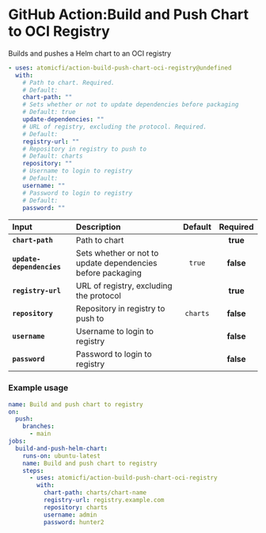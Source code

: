 # GitHub Action:Build and Push Chart to OCI Registry

Builds and pushes a Helm chart to an OCI registry

```yaml
- uses: atomicfi/action-build-push-chart-oci-registry@undefined
  with:
    # Path to chart. Required.
    # Default:
    chart-path: ""
    # Sets whether or not to update dependencies before packaging
    # Default: true
    update-dependencies: ""
    # URL of registry, excluding the protocol. Required.
    # Default:
    registry-url: ""
    # Repository in registry to push to
    # Default: charts
    repository: ""
    # Username to login to registry
    # Default:
    username: ""
    # Password to login to registry
    # Default:
    password: ""
```

| **Input**                 | **Description**                                             | **Default** | **Required** |
| :------------------------ | :---------------------------------------------------------- | :---------: | :----------: |
| **`chart-path`**          | Path to chart                                               |             |   **true**   |
| **`update-dependencies`** | Sets whether or not to update dependencies before packaging | `true`      |   **false**  |
| **`registry-url`**        | URL of registry, excluding the protocol                     |             |   **true**   |
| **`repository`**          | Repository in registry to push to                           | `charts`    |   **false**  |
| **`username`**            | Username to login to registry                               |             |   **false**  |
| **`password`**            | Password to login to registry                               |             |   **false**  |

### Example usage

```yaml
name: Build and push chart to registry
on:
  push:
    branches:
      - main
jobs:
  build-and-push-helm-chart:
    runs-on: ubuntu-latest
    name: Build and push chart to registry
    steps:
      - uses: atomicfi/action-build-push-chart-oci-registry
        with:
          chart-path: charts/chart-name
          registry-url: registry.example.com
          repository: charts
          username: admin
          password: hunter2
```
